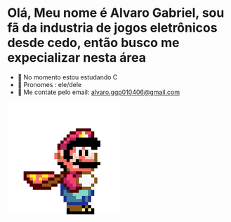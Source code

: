 # Olá, Meu nome é Alvaro Gabriel, sou fã da industria de jogos eletrônicos desde cedo, então busco me expecializar nesta área

- 📘 No momento estou estudando C
- 👨 Pronomes : ele/dele
- 📧 Me contate pelo email: alvaro.ggp010406@gmail.com

<img src="/assets/3cf442eb0574a06127a2db3a6bd6e633.gif">
